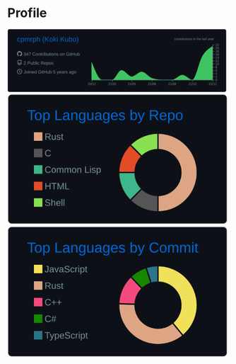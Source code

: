 # Profile

[![](https://raw.githubusercontent.com/cpmrph/cpmrph/main/profile-summary-card-output/github_dark/0-profile-details.svg)](https://github.com/vn7n24fzkq/github-profile-summary-cards)
[![](https://raw.githubusercontent.com/cpmrph/cpmrph/main/profile-summary-card-output/github_dark/1-repos-per-language.svg)](https://github.com/vn7n24fzkq/github-profile-summary-cards) [![](https://raw.githubusercontent.com/cpmrph/cpmrph/main/profile-summary-card-output/github_dark/2-most-commit-language.svg)](https://github.com/vn7n24fzkq/github-profile-summary-cards)
